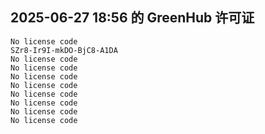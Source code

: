 ## 2025-06-27 18:56 的 GreenHub 许可证
```
No license code
SZr8-Ir9I-mkDO-BjC8-A1DA
No license code
No license code
No license code
No license code
No license code
No license code
No license code
No license code
```
